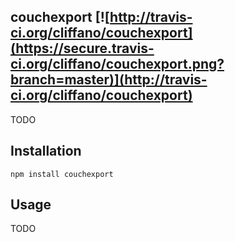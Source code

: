 couchexport [![http://travis-ci.org/cliffano/couchexport](https://secure.travis-ci.org/cliffano/couchexport.png?branch=master)](http://travis-ci.org/cliffano/couchexport)
-----------

TODO

Installation
------------

    npm install couchexport 

Usage
-----

TODO
 